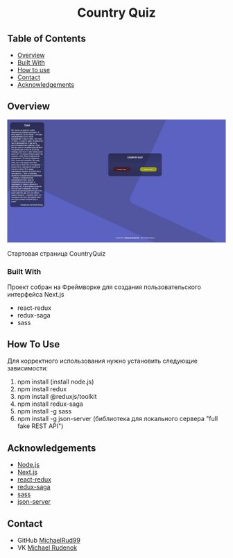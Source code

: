 <h1 align="center">Country Quiz</h1>

## Table of Contents

-  [Overview](#overview)
-  [Built With](#built-with)
-  [How to use](#how-to-use)
-  [Contact](#contact)
-  [Acknowledgements](#acknowledgements)

## Overview

![screenshot](./public/StartedWindow.png)

Стартовая страница CountryQuiz

### Built With

Проект собран на Фреймворке для создания пользовательского интерфейса Next.js
-  react-redux
-  redux-saga
-  sass

## How To Use

Для корректного использования нужно установить следующие зависимости:
1. npm install (install node.js)
2. npm install redux
3. npm install @reduxjs/toolkit
4. npm install redux-saga
5. npm install -g sass
6. npm install -g json-server (библиотека для локального сервера "full fake REST API")

## Acknowledgements

-  [Node.js](https://nodejs.org/)
-  [Next.js](https://nextjs.org/)
-  [react-redux](https://react-redux.js.org/)
-  [redux-saga](https://redux-saga.js.org/)
-  [sass](https://sass-scss.ru/install/)
-  [json-server](https://github.com/typicode/json-server)

## Contact

-  GitHub [MichaelRud99](https://github.com/MichaelRud99)
-  VK [Michael Rudenok](https://vk.com/id98146849)
